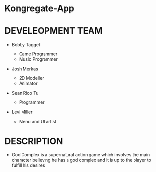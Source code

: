 # Kongregate-App

DEVELEOPMENT TEAM
=================

  * Bobby Tagget
      - Game Programmer
      - Music Programmer
  * Josh Merkas
      - 2D Modeller
      - Animator
      
  * Sean Rico Tu
      - Programmer
      
  * Levi Miller
      - Menu and UI artist

DESCRIPTION
===========

  * God Complex is a supernatural action game which involves the main character believing he has a god complex and it is up to the player to fulfill his desires
  
